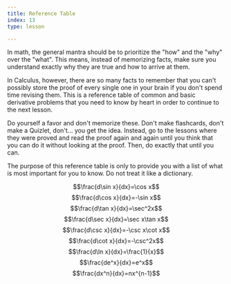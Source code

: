 ```yaml
---
title: Reference Table
index: 13
type: lesson

---
```


In math, the general mantra should be to prioritize the \"how\" and the
\"why\" over the \"what\". This means, instead of memorizing facts, make
sure you understand exactly why they are true and how to arrive at them.

In Calculus, however, there are so many facts to remember that you
can\'t possibly store the proof of every single one in your brain if you
don\'t spend time revising them. This is a reference table of common and
basic derivative problems that you need to know by heart in order to
continue to the next lesson.

Do yourself a favor and don\'t memorize these. Don\'t make flashcards,
don\'t make a Quizlet, don\'t\... you get the idea. Instead, go to the
lessons where they were proved and read the proof again and again until
you think that you can do it without looking at the proof. Then, do
exactly that until you can.

The purpose of this reference table is only to provide you with a list
of what is most important for you to know. Do not treat it like a
dictionary.

$$\frac{d\sin x}{dx}=\cos x$$ $$\frac{d\cos x}{dx}=-\sin x$$
$$\frac{d\tan x}{dx}=\sec^2x$$ $$\frac{d\sec x}{dx}=\sec x\tan x$$
$$\frac{d\csc x}{dx}=-\csc x\cot x$$ $$\frac{d\cot x}{dx}=-\csc^2x$$
$$\frac{d\ln x}{dx}=\frac{1}{x}$$ $$\frac{de^x}{dx}=e^x$$
$$\frac{dx^n}{dx}=nx^{n-1}$$
